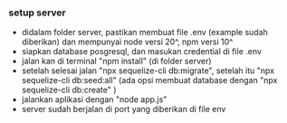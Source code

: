 ### setup server
- didalam folder server, pastikan membuat file .env (example sudah diberikan) dan mempunyai node versi 20^, npm versi 10^
- siapkan database posgresql, dan masukan credential di file .env
- jalan kan di terminal "npm install" (di folder server)
- setelah selesai jalan "npx sequelize-cli db:migrate", setelah itu "npx sequelize-cli db:seed:all" (ada opsi membuat database dengan "npx sequelize-cli db:create" )
- jalankan aplikasi dengan "node app.js"
- server sudah berjalan di port yang diberikan di file env